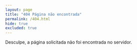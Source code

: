 ```yaml
---
layout: page
title: "404 Página não encontrada"
permalink: /404.html
hide: true
excluded: true
---
```


Desculpe, a página solicitada não foi encontrada no servidor.
